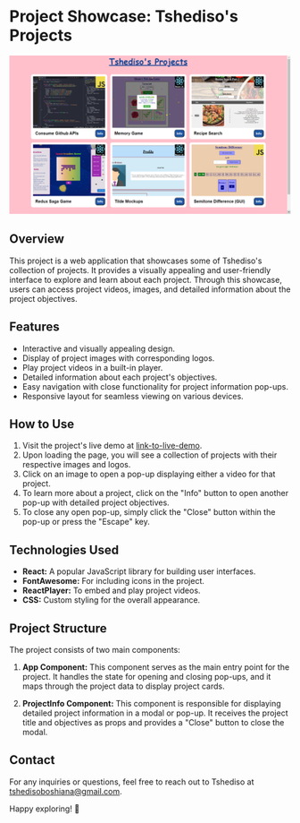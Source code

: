 # Project Showcase: Tshediso's Projects 

![Project Showcase Demo](public/images/thumbnails/demo.png)

## Overview

This project is a web application that showcases some of Tshediso's collection of projects. It provides a visually appealing and user-friendly interface to explore and learn about each project. Through this showcase, users can access project videos, images, and detailed information about the project objectives.

## Features

- Interactive and visually appealing design.
- Display of project images with corresponding logos.
- Play project videos in a built-in player.
- Detailed information about each project's objectives.
- Easy navigation with close functionality for project information pop-ups.
- Responsive layout for seamless viewing on various devices.
## How to Use

1. Visit the project's live demo at [link-to-live-demo](https://www.example.com).
2. Upon loading the page, you will see a collection of projects with their respective images and logos.
3. Click on an image to open a pop-up displaying either a video for that project.
4. To learn more about a project, click on the "Info" button to open another pop-up with detailed project objectives.
5. To close any open pop-up, simply click the "Close" button within the pop-up or press the "Escape" key.

## Technologies Used

- **React:** A popular JavaScript library for building user interfaces.
- **FontAwesome:** For including icons in the project.
- **ReactPlayer:** To embed and play project videos.
- **CSS:** Custom styling for the overall appearance.


## Project Structure

The project consists of two main components:

1. **App Component:** This component serves as the main entry point for the project. It handles the state for opening and closing pop-ups, and it maps through the project data to display project cards.

2. **ProjectInfo Component:** This component is responsible for displaying detailed project information in a modal or pop-up. It receives the project title and objectives as props and provides a "Close" button to close the modal.
 
## Contact

For any inquiries or questions, feel free to reach out to Tshediso at [tshedisoboshiana@gmail.com](mailto:tshedisoboshiana@gmail.com).

Happy exploring! 🚀
